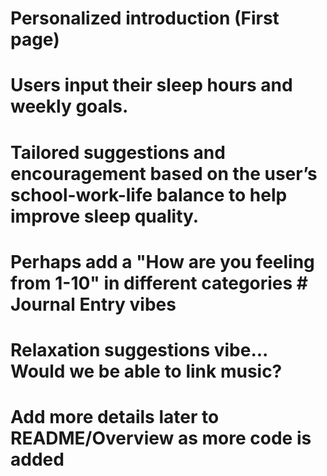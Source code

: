 # Personalized introduction (First page)
# Users input their sleep hours and weekly goals. 
# Tailored suggestions and encouragement based on the user’s school-work-life balance to help improve sleep quality. 
# Perhaps add a "How are you feeling from 1-10" in different categories # Journal Entry vibes
# Relaxation suggestions vibe... Would we be able to link music?
# Add more details later to README/Overview as more code is added 
